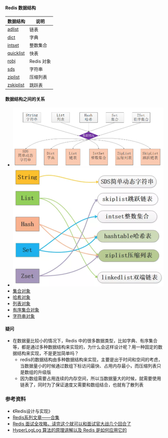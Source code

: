 #### Redis 数据结构
| 数据结构 | 说明 |
| --- | --- |
| [adlist](/adlist/) | 链表 |
| [dict](/dict/) | 字典 |
| [intset](/intset/) | 整数集合 |
| [quicklist](/quicklist/)  | 快表 |
| [robj](/robj) | Redis 对象 |
| [sds](/sds/) | 字符串 |
| [ziplist](/ziplist/) | 压缩列表 |
| [zskiplist](/zskiplist/)|跳跃表|

#### 数据结构之间的关系
- ![avatar](images/redis_1.png)
- ![avatar](images/redis_2.png)
- [集合对象](/docs/CollectionObject.md/)
- [哈希对象](/docs/HashObject.md/)
- [列表对象](/docs/ListObject.md/)
- [有序集合对象](/docs/OrderedCollectionObject.md/)
- [字符串对象](/docs/StringObject.md/)

#### 疑问
- 在数据量比较小的情况下，Redis 中的很多数据类型，比如字典、有序集合等，都是通过多种数据结构来实现的，为什么会这样设计呢？用一种固定的数据结构来实现，不是更加简单吗？
  - redis的数据结构由多种数据结构来实现，主要是出于时间和空间的考虑，当数据量小的时候通过数组下标访问最快、占用内存最小，而压缩列表只是数组的升级版
  - 因为数组需要占用连续的内存空间，所以当数据量大的时候，就需要使用链表了，同时为了保证速度又需要和数组结合，也就有了散列表

### 参考资料
- 《Redis设计与实现》
- [Redis系列文章——合集](https://mp.weixin.qq.com/s?__biz=MzA4NTg1MjM0Mg==&mid=509777776&idx=1&sn=e56f24bdf2de7e25515fe9f25ef57557&mpshare=1&scene=1&srcid=1010HdkIxon3icsWNmTyecI6#rd)
- [Redis 面试全攻略，读完这个就可以和面试官大战几个回合了](https://mp.weixin.qq.com/s/jLWKxQYOz6vA5aimh44OMg)
- [HyperLogLog 算法的原理讲解以及 Redis 是如何应用它的](https://juejin.im/post/6844903785744056333)